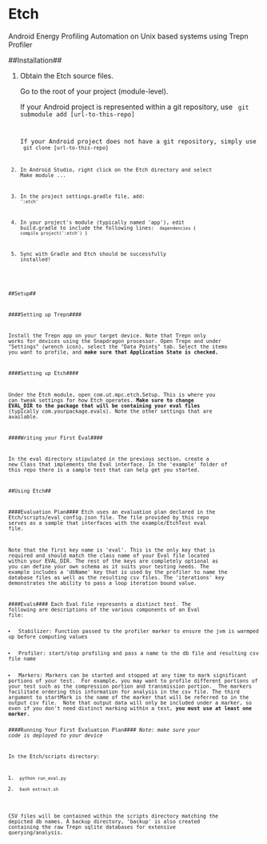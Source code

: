 # Etch
Android Energy Profiling Automation on Unix based systems using Trepn Profiler

##Installation##

1. Obtain the Etch source files.

   Go to the root of your project (module-level).

   If your Android project is represented within a git repository, use <code> git submodule add [url-to-this-repo]

   If your Android project does not have a git repository, simply use <code> git clone [url-to-this-repo]

2. In Android Studio, right click on the Etch directory and select Make module ...

3. In the project settings.gradle file, add: <code> ':etch'</code>

4. In your project's module (typically named 'app'), edit build.gradle to include the following lines: <code> dependencies {
    compile project(':etch')
} </code>

5. Sync with Gradle and Etch should be successfully installed!

##Setup##

####Setting up Trepn####

Install the Trepn app on your target device.  Note that Trepn only works for devices using the Snapdragon processor.  Open Trepn and under "Settings" (wrench icon), select the "Data Points" tab.  Select the items you want to profile, and <b>make sure that Application State is checked. </b>

####Setting up Etch####

Under the Etch module, open com.ut.mpc.etch.Setup.  This is where you can tweak settings for how Etch operates.  <b>Make sure to change EVAL_DIR to the package that will be containing your eval files </b> (typically com.yourpackage.evals).  Note the other settings that are available.

####Writing your First Eval####

In the eval directory stipulated in the previous section, create a new Class that implements the Eval interface. In the 'example' folder of this repo there is a sample test that can help get you started.

##Using Etch##

####Evaluation Plan####
Etch uses an evaluation plan declared in the Etch/scripts/eval_config.json file.  The file provided by this repo serves as a sample that interfaces with the example/EtchTest eval file.

Note that the first key name is 'eval'.  This is the only key that is required and should match the class name of your Eval file located within your EVAL_DIR.  The rest of the keys are completely optional as you can define your own schema as it suits your testing needs.  The example includes a 'dbName' key that is used by the profiler to name the database files as well as the resulting csv files.  The 'iterations' key demonstrates the ability to pass a loop iteration bound value.

####Evals####
Each Eval file represents a distinct test. The following are descriptions of the various components of an Eval file:

<li> Stabilizer: Function passed to the profiler marker to ensure the jvm is warmped up before computing values </li>


<li> Profiler: start/stop profiling and pass a name to the db file and resulting csv file name </li>

<li> Markers: Markers can be started and stopped at any time to mark significant portions of your test.  For example, you may want to profile different portions of your test such as the compression portion and transmission portion.  The markers facilitate ordering this information for analysis in the csv file. The third argument to startMark is the name of the marker that will be referred to in the output csv file.  Note that output data will only be included under a marker, so even if you don't need distinct marking within a test, <b>you must use at least one marker</b>.

####Running Your First Evaluation Plan####
*Note: make sure your code is deployed to your device*

In the Etch/scripts directory:

1. <code> python run_eval.py </code>
2. <code> bash extract.sh </code>

CSV files will be contained within the scripts directory matching the depicted db names.  A backup directory, 'backup' is also created containing the raw Trepn sqlite databases for extensive querying/analysis. 
